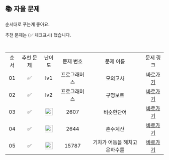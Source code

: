 ## 📚 자율 문제

순서대로 푸는게 좋아요.

추천 문제는 (✅ 체크표시) 했습니다.

<br/>
<table>
  <tr>
    <td align="center">순서</td>
    <td align="center">추천 문제</td>
    <td align="center">난이도</td>
    <td align="center">문제 번호</td>
    <td align="center">문제 이름</td>
    <td align="center">문제 링크</td>
  </tr>
  <tr>
    <td align="center">01</td>
    <td align="center">✅</td>
    <td align="center">lv1</td>
    <td align="center">프로그래머스</td>
    <td align="center">모의고사</td>
    <td align="center"><a href="https://school.programmers.co.kr/learn/courses/30/lessons/42840">바로가기</a></td>
  </tr>
  <tr>
    <td align="center">02</td>
    <td align="center">✅</td>
    <td align="center">lv2</td>
    <td align="center">프로그래머스</td>
    <td align="center">구명보트</td>
    <td align="center"><a href="https://school.programmers.co.kr/learn/courses/30/lessons/42885">바로가기</a></td>
  </tr>
  <tr>
    <td align="center">03</td>
    <td align="center">✅</td>
    <td align="center"><img height="23px" width="25px" src="https://d2gd6pc034wcta.cloudfront.net/tier/9.svg"></td>
    <td align="center">2607</td>
    <td align="center">비슷한단어</td>
    <td align="center"><a href="https://www.acmicpc.net/problem/2607">바로가기</a></td>
  </tr>
  <tr>
    <td align="center">04</td>
    <td align="center">✅</td>
    <td align="center"><img height="23px" width="25px" src="https://d2gd6pc034wcta.cloudfront.net/tier/9.svg"></td>
    <td align="center">2644</td>
    <td align="center">촌수계산</td>
    <td align="center"><a href="https://www.acmicpc.net/problem/2644">바로가기</a></td>
  </tr>
  <tr>
    <td align="center">05</td>
    <td align="center">✅</td>
    <td align="center"><img height="23px" width="25px" src="https://d2gd6pc034wcta.cloudfront.net/tier/9.svg"></td>
    <td align="center">15787</td>
    <td align="center">기차가 어둠을 헤치고 은하수를</td>
    <td align="center"><a href="https://www.acmicpc.net/problem/15787">바로가기</a></td>
  </tr>
</table>
<br/><br/>
